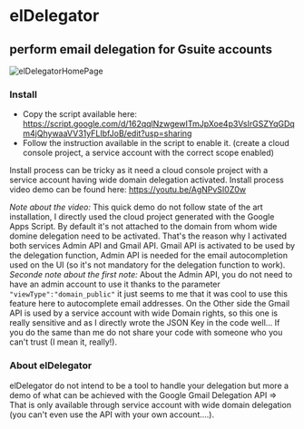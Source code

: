 # elDelegator  
## perform email delegation for Gsuite accounts  
![elDelegatorHomePage](https://i.imgur.com/zchqHQd.png)

### Install  
-  Copy the script available here: https://script.google.com/d/162qqlNzwgewITmJpXoe4p3VsIrGSZYqGDqm4jQhywaaVV31yFLIbfJoB/edit?usp=sharing
- Follow the instruction available in the script to enable it. (create a cloud console project, a service account with the correct scope enabled)

Install process can be tricky as it need a cloud console project with a service account having wide domain delegation activated.
Install process video demo can be found here: https://youtu.be/AgNPvSI0Z0w

*Note about the video:* This quick demo do not follow state of the art installation, I directly used the cloud project generated with the Google Apps Script. By default it's not attached to the domain from whom wide domine delegation need to be activated. That's the reason why I activated both services Admin API and Gmail API. Gmail API is activated to be used by the delegation function, Admin API is needed for the email autocompletion used on the UI (so it's not mandatory for the delegation function to work).
*Seconde note about the first note:* About the Admin API, you do not need to have an admin account to use it thanks to the parameter `"viewType":"domain_public"` it just seems to me that it was cool to use this feature here to autocomplete email addresses. On the Other side the Gmail API is used by a service account with wide Domain rights, so this one is really sensitive and as I directly wrote the JSON Key in the code well... If you do the same than me do not share your code with someone who you can't trust (I mean it, really!).

### About elDelegator
elDelegator do not intend to be a tool to handle your delegation but more a demo of what can be achieved with the Google Gmail Delegation API ⇒ That is only available through service account with wide domain delegation (you can't even use the API with your own account....).
